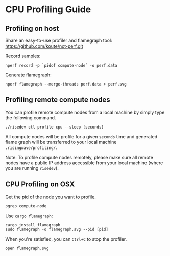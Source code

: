 # CPU Profiling Guide

## Profiling on host
Share an easy-to-use profiler and flamegraph tool: https://github.com/koute/not-perf.git

Record samples:

```shell
nperf record -p `pidof compute-node` -o perf.data
```

Generate flamegraph:

```shell
nperf flamegraph --merge-threads perf.data > perf.svg
```

## Profiling remote compute nodes
You can profile remote compute nodes from a local machine by simply type the following command.
```shell
./risedev ctl profile cpu --sleep [seconds]
```
All compute nodes will be profile for a given `seconds` time and generated flame graph will be transferred to your local machine `.risingwave/profiling/`.

Note: To profile compute nodes remotely, please make sure all remote nodes have a public IP address accessible from your local machine (where you are running `risedev`).

## CPU Profiling on OSX

Get the pid of the node you want to profile.

```shell
pgrep compute-node
```

Use `cargo flamegraph`:
```shell
cargo install flamegraph
sudo flamegraph -o flamegraph.svg --pid [pid]
```

When you're satisfied, you can `Ctrl+C` to stop the profiler.

```shell
open flamegraph.svg
```
